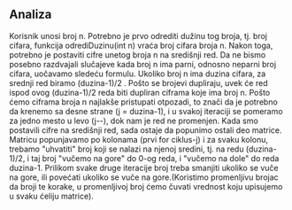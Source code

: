 ## Analiza
Korisnik unosi broj n. Potrebno je prvo odrediti dužinu tog broja, tj. broj cifara, funkcija odrediDuzinu(int n) vraća broj cifara broja n. Nakon toga, potrebno je postaviti cifre unetog broja n na središnji red. Da ne bismo posebno razdvajali slučajeve kada broj n ima parni, odnosno neparni broj cifara, uočavamo sledeću formulu. Ukoliko broj n ima duzina cifara, za srednji red biramo (duzina-1)/2 . Pošto se brojevi dupliraju, uvek će red ispod ovog (duzina-1)/2 reda biti dupliran ciframa koje ima broj n.
Pošto ćemo ciframa broja n najlakše pristupati otpozadi, to znači da je potrebno da krenemo sa desne strane (j = duzina-1), i u svakoj iteraciji se pomeramo za jedno mesto u levo (j--), dok nam je red ne promenjen. Kada smo postavili cifre na središnji red, sada ostaje da popunimo ostali deo matrice.
Matricu popunjavamo po kolonama (prvi for ciklus-j) i za svaku kolonu, trebamo "uhvatiti" broj koji se nalazi na njenoj sredini, tj. na redu (duzina-1)/2, i taj broj "vučemo na gore" do 0-og reda, i "vučemo na dole" do reda duzina-1. Prilikom svake druge iteracije broj treba smanjiti ukoliko se vuče na gore, ili povećati ukoliko se vuče na gore.(Koristimo promenljivu brojac da broji te korake, u promenljivoj broj ćemo čuvati vrednost koju upisujemo u svaku ćeliju matrice).
